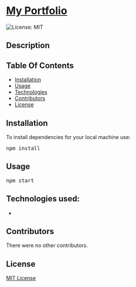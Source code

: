 <h1><a href=''>My Portfolio</a></h1>

![License: MIT](https://img.shields.io/badge/License-MIT-yellow.svg)

<h2>Description</h2>


<h2>Table Of Contents</h2>
<ul><li><a href="#install">Installation</a></li>
<li><a href="#usage">Usage</a></li>
<li><a href="#tech">Technologies</a></li>
<li><a href="#cont">Contributors</a></li>
<li><a href="#license">License</a></li></ul>

<h2 id="install">Installation</h2>
To install dependencies for your local machine use:

<pre>npm install</pre>

<h2 id="usage">Usage</h2>

<pre>npm start</pre>

<h2 id="tech">Technologies used:</h2>
<ul>
<li></li>
</ul>

<h2 id="cont">Contributors</h2>
There were no other contributors.

<h2 id="license">License</h2>
<a href='https://opensource.org/licenses/MIT'>MIT License</a>